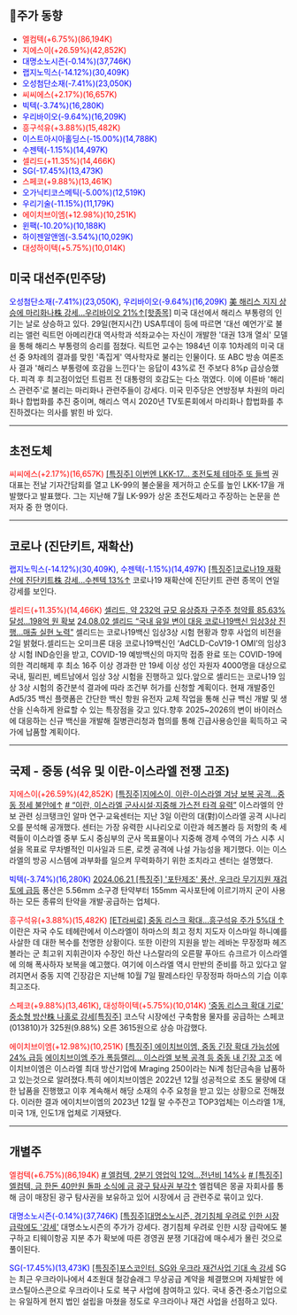 ## 주가 동향
- <span style="color: red;">엘컴텍(+6.75%)(86,194K)</span>
- <span style="color: red;">지에스이(+26.59%)(42,852K)</span>
- <span style="color: blue;">대명소노시즌(-0.14%)(37,746K)</span>
- <span style="color: blue;">랩지노믹스(-14.12%)(30,409K)</span>
- <span style="color: blue;">오성첨단소재(-7.41%)(23,050K)</span>
- <span style="color: red;">씨씨에스(+2.17%)(16,657K)</span>
- <span style="color: blue;">빅텍(-3.74%)(16,280K)</span>
- <span style="color: blue;">우리바이오(-9.64%)(16,209K)</span>
- <span style="color: red;">흥구석유(+3.88%)(15,482K)</span>
- <span style="color: blue;">이스트아시아홀딩스(-15.00%)(14,788K)</span>
- <span style="color: blue;">수젠텍(-1.15%)(14,497K)</span>
- <span style="color: red;">셀리드(+11.35%)(14,466K)</span>
- <span style="color: blue;">SG(-17.45%)(13,473K)</span>
- <span style="color: red;">스페코(+9.88%)(13,461K)</span>
- <span style="color: blue;">오가닉티코스메틱(-5.00%)(12,519K)</span>
- <span style="color: blue;">우리기술(-11.15%)(11,179K)</span>
- <span style="color: red;">에이치브이엠(+12.98%)(10,251K)</span>
- <span style="color: blue;">윈팩(-10.20%)(10,188K)</span>
- <span style="color: blue;">하이젠알앤엠(-3.54%)(10,029K)</span>
- <span style="color: red;">대성하이텍(+5.75%)(10,014K)</span>
## 미국 대선주(민주당)
<span style="color: blue;">오성첨단소재(-7.41%)(23,050K)</span>, <span style="color: blue;">우리바이오(-9.64%)(16,209K)</span>
[美 해리스 지지 상승에 마리화나株 강세…우리바이오 21%↑[핫종목]](https://n.news.naver.com/mnews/article/421/0007696179)
미국 대선에서 해리스 부통령의 인기는 날로 상승하고 있다. 29일(현지시간) USA투데이 등에 따르면 '대선 예언가'로 불리는 앨런 릭트먼 아메리칸대 역사학과 석좌교수는 자신이 개발한 '대권 13개 열쇠' 모델을 통해 해리스 부통령의 승리를 점쳤다. 릭트먼 교수는 1984년 이후 10차례의 미국 대선 중 9차례의 결과를 맞힌 '족집게' 역사학자로 불리는 인물이다. 또 ABC 방송 여론조사 결과 '해리스 부통령에 호감을 느낀다'는 응답이 43%로 전 주보다 8%p 급상승했다. 피격 후 최고점이었던 트럼프 전 대통령의 호감도는 다소 꺾였다. 이에 이른바 '해리스 관련주'로 불리는 마리화나 관련주들이 강세다. 미국 민주당은 연방정부 차원의 마리화나 합법화를 추진 중이며, 해리스 역시 2020년 TV토론회에서 마리화나 합법화를 추진하겠다는 의사를 밝힌 바 있다.

---
## 초전도체
<span style="color: red;">씨씨에스(+2.17%)(16,657K)</span>
[[특징주] 이번엔 LKK-17… 초전도체 테마주 또 들썩](https://n.news.naver.com/mnews/article/366/0001007011)
권 대표는 전날 기자간담회를 열고 LK-99의 불순물을 제거하고 순도를 높인 LKK-17을 개발했다고 발표했다. 그는 지난해 7월 LK-99가 상온 초전도체라고 주장하는 논문을 쓴 저자 중 한 명이다.

---
## 코로나 (진단키트, 재확산)
<span style="color: blue;">랩지노믹스(-14.12%)(30,409K)</span>, <span style="color: blue;">수젠텍(-1.15%)(14,497K)</span>
[[특징주]코로나19 재확산에 진단키트株 강세…수젠텍 13%↑](https://n.news.naver.com/mnews/article/018/0005805098)
코로나19 재확산에 진단키트 관련 종목이 연일 강세를 보인다.

<span style="color: red;">셀리드(+11.35%)(14,466K)</span>
[셀리드, 약 232억 규모 유상증자 구주주 청약률 85.63% 달성…198억 원 확보](https://www.pharmnews.com/news/articleView.html?idxno=248329)
[24.08.02 셀리드 “국내 유일 변이 대응 코로나19백신 임상3상 진행…매출 실현 노력”](https://mdtoday.co.kr/news/view/1065590023754979)
셀리드는 코로나19백신 임상3상 시험 현황과 향후 사업의 비전을 2일 밝혔다.셀리드는 오미크론 대응 코로나19백신인 ‘AdCLD-CoV19-1 OMI’의 임상3상 시험 IND승인을 받고, COVID-19 예방백신의 마지막 접종 완료 또는 COVID-19에 의한 격리해제 후 최소 16주 이상 경과한 만 19세 이상 성인 자원자 4000명을 대상으로 국내, 필리핀, 베트남에서 임상 3상 시험을 진행하고 있다.앞으로 셀리드는 코로나19 임상 3상 시험의 중간분석 결과에 따라 조건부 허가를 신청할 계획이다. 현재 개발중인 Ad5/35 백신 플랫폼은 간단한 백신 항원 유전자 교체 작업을 통해 신규 백신 개발 및 생산을 신속하게 완료할 수 있는 특장점을 갖고 있다.향후 2025~2026의 변이 바이러스에 대응하는 신규 백신을 개발해 질병관리청과 협의를 통해 긴급사용승인을 획득하고 국가에 납품할 계획이다.

---
## 국제 - 중동 (석유 및 이란-이스라엘 전쟁 고조)
<span style="color: red;">지에스이(+26.59%)(42,852K)</span>
[[특징주]지에스이, 이란-이스라엘 겨냥 보복 공격…중동 정세 불안에↑](https://n.news.naver.com/mnews/article/277/0005454948)
[# “이란, 이스라엘 군사시설·지중해 가스전 타격 유력”](https://www.munhwa.com/news/view.html?no=2024080501071209294001)
이스라엘의 안보 관련 싱크탱크인 알마 연구·교육센터는 지난 3일 이란의 대(對)이스라엘 공격 시나리오를 분석해 공개했다. 센터는 가장 유력한 시나리오로 이란과 헤즈볼라 등 저항의 축 세력들이 이스라엘 중부 도시 중심부의 군사 목표물이나 지중해 경제 수역의 가스 시추 시설을 목표로 무차별적인 미사일과 드론, 로켓 공격에 나설 가능성을 제기했다. 이는 이스라엘의 방공 시스템에 과부화를 일으켜 무력화하기 위한 조치라고 센터는 설명했다.

<span style="color: blue;">빅텍(-3.74%)(16,280K)</span>
[2024.06.21 [특징주] '포탄제조' 풍산, 우크라 무기지원 재검토에 급등](https://n.news.naver.com/mnews/article/001/0014761029)
풍산은 5.56mm 소구경 탄약부터 155mm 곡사포탄에 이르기까지 군이 사용하는 모든 종류의 탄약을 개발·공급하는 업체다.

<span style="color: red;">흥구석유(+3.88%)(15,482K)</span>
[[ET라씨로] 중동 리스크 확대…흥구석유 주가 5%대 ↑](https://n.news.naver.com/mnews/article/030/0003228971)  
이란은 자국 수도 테헤란에서 이스라엘이 하마스의 최고 정치 지도자 이스마일 하니예를 사살한 데 대한 복수를 천명한 상황이다. 또한 이란의 지원을 받는 레바논 무장정파 헤즈볼라는 군 최고위 지휘관이자 수장인 하산 나스랄라의 오른팔 푸아드 슈크르가 이스라엘에 의해 폭사하자 보복을 예고했다. 여기에 이스라엘 역시 만반의 준비를 하고 있다고 알려지면서 중동 지역 긴장감은 지난해 10월 7일 팔레스타인 무장정파 하마스의 기습 이후 최고조다.

<span style="color: red;">스페코(+9.88%)(13,461K)</span>, <span style="color: red;">대성하이텍(+5.75%)(10,014K)</span>
[‘중동 리스크 확대 기로’ 중소형 방산株 나홀로 강세[특징주]](https://n.news.naver.com/mnews/article/011/0004376176)
코스닥 시장에선 구축함용 물자를 공급하는 스페코(013810)가 325원(9.88%) 오른 3615원으로 상승 마감했다.

<span style="color: red;">에이치브이엠(+12.98%)(10,251K)</span>
[[특징주] 에이치브이엠, 중동 긴장 확대 가능성에 24% 급등](https://daily.hankooki.com/news/articleView.html?idxno=1113678)
[에이치브이엠 주가 폭등랠리... 이스라엘 보복 공격 등 중동 내 긴장 고조](https://www.pinpointnews.co.kr/news/articleView.html?idxno=280511)
에이치브이엠은 이스라엘 최대 방산기업에 Mraging 250이라는 Ni계 첨단금속을 납품하고 있는것으로 알려졌다.특히 에이치브이엠은 2022년 12월 성공적으로 초도 물량에 대한 납품을 진행했고 이후 계속해서 해당 소재의 수주 요청을 받고 있는 상황으로 전해졌다. 이러한 결과 에이치브이엠의 2023년 12월 말 수주잔고 TOP3업체는 이스라엘 1개, 미국 1개, 인도1개 업체로 기재됐다.

---
## 개별주
<span style="color: red;">엘컴텍(+6.75%)(86,194K)</span>
[# 엘컴텍, 2분기 영업익 12억…전년비 14%↓](https://www.edaily.co.kr/News/Read?newsId=03001206638960096&mediaCodeNo=257&OutLnkChk=Y)
[# [특징주]엘컴텍, 금 한돈 40만원 돌파 소식에 금 광구 탐사권 부각↑](https://view.asiae.co.kr/article/2024032814013141502)
엘컴텍은 몽골 자회사를 통해 금이 매장된 광구 탐사권을 보유하고 있어 시장에서 금 관련주로 묶이고 있다.

<span style="color: blue;">대명소노시즌(-0.14%)(37,746K)</span>
[[특징주]대명소노시즌, 경기침체 우려로 인한 시장 급락에도 '강세'](https://n.news.naver.com/mnews/article/277/0005455134)
대명소노시즌의 주가가 강세다. 경기침체 우려로 인한 시장 급락에도 불구하고 티웨이항공 지분 추가 확보에 따른 경영권 분쟁 기대감에 매수세가 몰린 것으로 풀이된다.

<span style="color: blue;">SG(-17.45%)(13,473K)</span>
[[특징주]포스코인터, SG와 우크라 재건사업 기대 속 강세](https://n.news.naver.com/mnews/article/018/0005801181)
SG는 최근 우크라이나에서 4조원대 철강슬래그 무상공급 계약을 체결했으며 자체발한 에코스틸아스콘으로 우크라이나 도로 복구 사업에 참여하고 있다. 국내 중견·중소기업으로는 유일하게 현지 법인 설립을 마쳤을 정도로 우크라이나 재건 사업을 선점하고 있다.